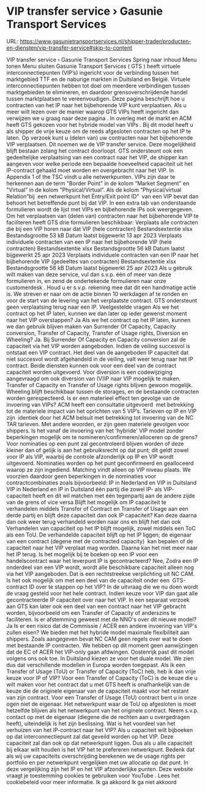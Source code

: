 # VIP transfer service › Gasunie Transport Services

URL: https://www.gasunietransportservices.nl/shipper-trader/producten-en-diensten/vip-transfer-service#skip-to-content

VIP transfer service › Gasunie Transport Services
Spring naar inhoud
Menu tonen
Menu sluiten
Gasunie Transport Services
(
GTS
) heeft virtuele interconnectiepunten (VIP’s) ingericht voor de verbinding tussen het marktgebied TTF en de naburige markten in Duitsland en België.
Virtuele interconnectiepunten hebben tot doel om meerdere verbindingen tussen marktgebieden te elimineren, en daardoor grensoverschrijdende handel tussen marktplaatsen te vereenvoudigen.
Deze pagina beschrijft hoe u contracten van het IP naar het bijbehorende VIP kunt verplaatsen.
Als u meer wilt lezen over de manier waarop
GTS
VIPs
heeft ingericht dan verwijzen we u graag naar
deze pagina
.
In overleg met de markt en ACM heeft
GTS
gekozen voor het hybride model van
VIPs
. Bij dit model heeft u als shipper de vrije keuze om de reeds afgesloten contracten op het IP te laten. Op verzoek kunt u (delen van) uw contracten naar het bijbehorende VIP verplaatsen. Dit noemen we de VIP transfer service. Deze mogelijkheid blijft bestaan zolang het contract doorloopt.
GTS
ondersteunt ook een gedeeltelijke verplaatsing van een contract naar het VIP, de shipper kan aangeven voor welke periode een bepaalde hoeveelheid
capaciteit
uit het IP-contract gehaald moet worden en overgebracht naar het VIP.
In
Appendix 1 of the TSC
vindt u alle netwerkpunten.
VIPs
zijn daar te herkennen aan de term "Border Point” in de kolom “Market Segment” en "Virtual” in de kolom "Physical/Virtual”. Als de kolom “Physical/virtual Relation“bij  een netwerkpunt het Ëntry/Exit point ID“  van een VIP bevat dan behoort het betreffende punt bij dat VIP. In een extra tab van onderstaande formulieren wordt de lijst met
VIPs
en bijbehorende IPs ook weergegeven.
Om het verplaatsen van (delen van) contracten naar het bijbehorende VIP te faciliteren heeft
GTS
drie formulieren beschikbaar:
Verplaats alle contracten die bij een VIP horen naar dat VIP (hele contracten)
Bestandsextentie
xlsx
Bestandsgrootte
53 kB
Datum laatst bijgewerkt
13 apr 2023
Verplaats individuele contracten van een IP naar het bijbehorende VIP (hele contracten)
Bestandsextentie
xlsx
Bestandsgrootte
56 kB
Datum laatst bijgewerkt
25 apr 2023
Verplaats individuele contracten van een IP naar het bijbehorende VIP (gedeeltes van contracten)
Bestandsextentie
xlsx
Bestandsgrootte
56 kB
Datum laatst bijgewerkt
25 apr 2023
Als u gebruik wilt maken van deze service, vul dan s.v.p. één of meer van deze formulieren in, en zend de ondertekende formulieren naar onze
customerdesk
.
Houd u er s.v.p. rekening mee dat dit een handmatige actie is. We streven er naar om de actie binnen 10 werkdagen af te ronden en voor de start van de
levering
van het verplaatste contract.
GTS
ondersteunt geen verplaatsing terug naar een IP.
Veelgestelde vragen
Als we het contract op het IP laten, kunnen we dan later op ieder gewenst moment naar het VIP overstappen?
Ja
Als we het contract op het IP laten, kunnen we dan gebruik blijven maken van Surrender Of Capacity, Capacity conversion, Transfer of Capacity, Transfer of Usage rights, Diversion en Wheeling?
Ja. Bij Surrender Of Capacity en Capacity conversion zal de
capaciteit
via het VIP worden aangeboden. Indien de veiling succesvol is ontstaat een VIP contract. Het deel van de aangeboden IP
capaciteit
dat niet succesvol wordt afgehandeld in de veiling, valt weer terug naar het IP contract. Beide diensten kunnen ook voor een deel van de contract
capaciteit
worden uitgevoerd. Voor
diversion
is een codewijziging aangevraagd om ook
diversion
van (V)IP naar VIP mogelijk te maken. Transfer of Capacity en Transfer of Usage rights blijven gewoon mogelijk.
Wheeling
blijft beschikbaar tussen de storages, en de bestaande contracten worden gerespecteerd.
Is er een materieel effect ten gevolge van de invoering van VIPs?
ACM heeft een consultatie uitgevoerd  met betrekking tot de materiele impact van het oprichten van 5 VIP’s. Tarieven op IP en VIP zijn  identiek door het ACM belsuit met betrekking tot invoering van de NC TAR tarieven. Met andere woorden, er zijn geen materiele gevolgen voor shippers.
Is het vanaf de invoering van het 'hybride' VIP model zonder beperkingen mogelijk om te nomineren/confirmeren/alloceren op de grens?
Voor nominaties op een punt zal gecontroleerd blijven worden of deze kleiner dan of gelijk is aan het gebruiksrecht op dat punt; dit geldt zowel voor IP als VIP, waarbij de controle afzonderlijk op IP en VIP wordt uitgevoerd. Nominaties worden op het punt geconfirmeerd en gealloceerd waarop ze zijn ingediend. Matching vindt alleen op VIP niveau plaats. We voorzien daardoor geen beperkingen in de nominaties voor contractcombinaties zoals bijvoorbeeld:
IP in Nederland en VIP in Duitsland
VIP in Nederland en IP in Duitsland
één partij die zowel IP- als VIP-
capaciteit
heeft en dit wil matchen met één tegenpartij aan de andere zijde van de grens of vice versa
Blijft het mogelijk om IP capaciteit te verhandelen middels Transfer of Contract en Transfer of Usage aan een derde partij en blijft deze capaciteit dan ook IP capaciteit? Kan deze daarna dan ook weer terug verhandeld worden naar ons en blijft het dan ook
Verhandelen van
capaciteit
op het IP blijft mogelijk, zowel middels een ToC als een ToU. De verhandelde
capaciteit
blijft op het IP liggen; de eigenaar van een contract (degene met de contracted capacity)  kan bepalen of de
capaciteit
naar het VIP verplaat mag worden. Daarna kan het niet meer naar het IP terug.
Is het mogelijk bij te boeken op een IP voor een handelscontract waar het leverpunt IP is gecontracteerd?
Nee, Zodra een IP onderdeel van een VIP wordt, wordt alle
beschikbare capaciteit
alleen nog via het VIP aangeboden. Dat is een rechtstreekse verplichting uit NC CAM.
Is het ook mogelijk om met een deel van de capaciteit onder een  GTS-contract ID over te stappen op het VIP?
In de uitvraag die we nu doen wordt de vraag gesteld voor het hele contract. Indien keuze voor VIP dan gaat alle gecontracteerde IP
capaciteit
over naar het VIP. In een separaat verzoek aan
GTS
kan later ook een deel van een contract naar het VIP gebracht worden, bijvoorbeeld om een Transfer of Capacity of anderszins te faciliteren.
Is er afstemming geweest met de NNO's over dit nieuwe model?
Ja
Is er een risico dat de Commissie / ACER een andere invoering van VIP's zullen eisen?
We bieden met het hybride model maximale flexibiliteit aan shippers. Zoals aangegeven bevat NC CAM geen regels over wat te doen met bestaande IP contracten. We hebben op dit moment geen aanwijzingen dat de EC of ACER het VIP-only gaan afdwingen. Oostenrijk past dit model volgens ons ook toe. In Duitsland kiezen ze voor het duale model. We zien dus dat verschillende modellen in Europa worden toegepast.
Als ik een Transfer of Usage (ToU) or Transfer of Capacity (ToC) heb, heb ik dan vrije keuze voor IP of VIP?
Voor een Transfer of Capacity (ToC) is de keuze die u wilt maken voor het contract dat u met
GTS
heeft is onafhankelijk van de keuze die de originele eigenaar van de
capaciteit
maakt voor het restant van zijn contract.
Voor een Transfer of Usage (ToU) contract bent u in onze ogen niet de eigenaar. Het netwerkpunt waar de ToU op afgesloten is moet hetzelfde blijven als het netwerkpunt van het originele contract. Neem s.v.p. contact op met de eigenaar (diegene die de rechten aan u overgedragen heeft), uiteindelijk is het zijn beslissing.
Wat is het voordeel van het verhuizen van het IP-contract naar het VIP?
Als u
capaciteit
wilt bijboeken op dat
interconnectiepunt
zal dat geveild worden op het VIP. Deze
capaciteit
zal dan ook op dat netwerkpunt liggen. Dus als u alle
capaciteit
bij elkaar wilt houden is het VIP het te prefereren netwerkpunt. Bedenk dat als wij uw
capaciteits overschrijding
berekenen we de usage rights per
portfolio
en per netwerkpunt vergelijken met uw allocatie op dat punt. In deze vergelijking zijn het IP en het VIP afzonderlijke punten.
Deze website vraagt je toestemming cookies te gebruiken voor
YouTube
. Lees het
cookiebeleid
voor meer informatie.
Ik ga akkoord
Ik ga niet akkoord